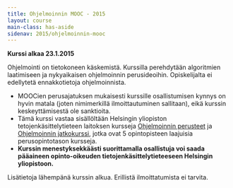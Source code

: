 ```yaml
---
title: Ohjelmoinnin MOOC - 2015
layout: course
main-class: has-aside
sidenav: 2015/ohjelmoinnin-mooc
---
```


**Kurssi alkaa 23.1.2015**

Ohjelmointi on tietokoneen käskemistä. Kurssilla perehdytään algoritmien laatimiseen ja nykyaikaisen ohjelmoinnin perusideoihin. Opiskelijalta ei edellytetä ennakkotietoja ohjelmoinnista.

- MOOCien perusajatuksen mukaisesti kurssille osallistumisen kynnys on hyvin matala (joten nimimerkillä ilmoittautuminen sallitaan), eikä kurssin keskeyttämisestä ole sanktioita. 
- Tämä kurssi vastaa sisällöltään Helsingin yliopiston tetojenkäsittelytieteen laitoksen kursseja [Ohjelmoinnin perusteet](http://www.cs.helsinki.fi/courses/581325/) ja [Ohjelmoinnin jatkokurssi](http://www.cs.helsinki.fi/courses/582103/), jotka ovat 5 opintopisteen laajuisia perusopintotason kursseja.
- **Kurssin menestyksekkäästi suorittamalla osallistuja voi saada pääaineen opinto-oikeuden tietojenkäsittelytieteeseen Helsingin yliopistoon.**

Lisätietoja lähempänä kurssin alkua. Erillistä ilmoittatumista ei tarvita.